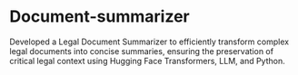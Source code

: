 # Document-summarizer
Developed a Legal Document Summarizer to efficiently transform complex legal documents into concise summaries, ensuring the preservation of critical legal context using Hugging Face Transformers, LLM, and Python.
